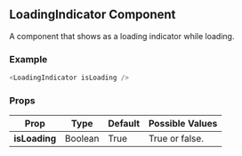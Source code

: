## LoadingIndicator Component
A component that shows as a loading indicator while loading.

### Example

```js
<LoadingIndicator isLoading />
```

### Props

| Prop          | Type     | Default     | Possible Values
| ------------- | -------- | ----------- | ---------------------------------------------
| **isLoading**    | Boolean   | True            | True or false.
